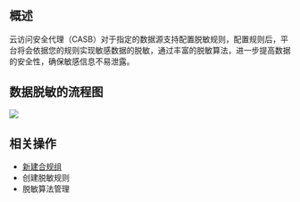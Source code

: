 ## 概述
云访问安全代理（CASB）对于指定的数据源支持配置脱敏规则，配置规则后，平台将会依据您的规则实现敏感数据的脱敏，通过丰富的脱敏算法，进一步提高数据的安全性，确保敏感信息不易泄露。

## 数据脱敏的流程图
![](https://main.qcloudimg.com/raw/8b1dc7c7524de3c8e406a73f0902b8ee.png)

## 相关操作
- [新建合规组](https://cloud.tencent.com/document/product/1303/56680)
- 创建脱敏规则
- 脱敏算法管理


